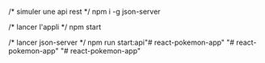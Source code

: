 /* simuler une api rest */ 
npm i -g json-server

/* lancer l'appli */
npm start

/* lancer json-server */
npm run start:api"# react-pokemon-app" 
"# react-pokemon-app" 
"# react-pokemon-app" 
